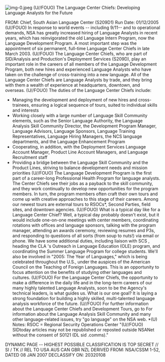 ![img-0.jpeg](img-0.jpeg)
(U//FOUO) The Language Center Chiefs: Developing Language Analysts for the Future

FROM:
Chief, South Asian Language Center (S209D1)
Run Date: $01 / 12 / 2005$
(U//FOUO) In response to world events -- including 9/11-- and to operational demands, NSA has greatly increased hiring of Language Analysts in recent years, which has reinvigorated the old Language Intern Program, now the Language Development Program. A most important step was the appointment of six permanent, full-time Language Center Chiefs in late March 2003.
(U//FOUO) The Language Center Chiefs, who are part of SID/Analysis and Production's Deployment Services (S209D), play an important role in the careers of all members of the Language Development Program, both new hires and experienced Language Analysts who have taken on the challenge of cross-training into a new language. All of the Language Center Chiefs are Language Analysts by trade, and they bring with them a wealth of experience at headquarters, downtown, and overseas.
(U//FOUO) The duties of the Language Center Chiefs include:

- Managing the development and deployment of new hires and cross-trainees, ensuring a logical sequence of tours, suited to individual skills and interests
- Working closely with a large number of Language Skill Community elements, such as the Senior Language Authority, the Language Analysis Skill Community Director, the Development Program Manager, Language Advisors, Language Sponsors, Language Training Representatives, Language Hiring Managers, the NCS language departments, and the Language Enhancement Program
- Cooperating, in addition, with the Deployment Services Language Account Manager, Product Line Account Managers, and Language Recruitment staff
- Providing a bridge between the Language Skill Community and the Product Lines, striving to balance development needs and mission priorities
(U//FOUO) The Language Development Program is the first part of a career-long Professional Health Program for language analysts. The Center Chiefs see their jobs as a payback to the skill community, and they work continually to develop new opportunities for the program members. In turn, the program members often craft their own tours and come up with creative approaches to this stage of their careers. Among our newest tours are external tours to RSOCs*, Second Parties, field sites, and downtown agencies.
(U//FOUO) What is a typical day like for a Language Center Chief? Well, a typical day probably doesn't exist, but it would include one-on-one meetings with center members, coordinating rotations with offices and language sponsors, talking with the program manager, attending an awards ceremony, reviewing resumes and P3s, and responding to questions of all sorts (from soup to nuts!) via email or phone. We have some additional duties, including liaison with SCS , heading the CLA 's Outreach in Language Education (OLE) program, and coordinating the Summer Language Program for college students. We'll also be involved in "2005: The Year of Languages," which is being celebrated throughout the U.S., under the auspices of the American Council on the Teaching of Foreign Languages. This is an opportunity to focus attention on the benefits of studying other languages and cultures.
(U//FOUO) For the Language Center Chiefs, the opportunity to make a difference in the daily life and in the long-term careers of our many highly talented Language Analysts, soon to be the Agency's technical leaders, is what guides us. What is our one goal? It is laying a strong foundation for building a highly skilled, multi-talented language analysis workforce of the future.
(U//FOUO) For further information about the Lanquage Center Chiefs and Development Tours, go to
For information about the Language Analysis Skill Community and many other language-related issues, try "go language" on the NSA web.
*(U) Notes:
RSOC = Regional Security Operations Center
"(U//FOUO) SIDtoday articles may not be republished or reposted outside NSANet without the consent of S0121 (DL sid .comms)."

DYNAMIC PAGE -- HIGHEST POSSIBLE CLASSIFICATION IS
TOP SECRET // SI / TK // REL TO USA AUS CAN GBR NZL
DERIVED FROM: NSA/CSSM 1-52, DATED 08 JAN 2007 DECLASSIFY ON: 20320108
